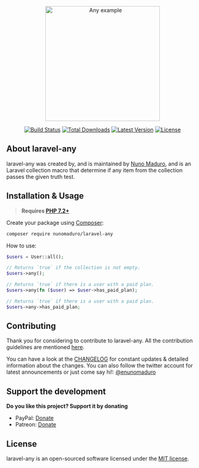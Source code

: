 <p align="center">
    <img src="https://raw.githubusercontent.com/nunomaduro/laravel-any/master/docs/example.png" alt="Any example" height="300">
</p>

<p align="center">
  <a href="https://travis-ci.org/nunomaduro/laravel-any"><img src="https://img.shields.io/travis/nunomaduro/laravel-any/master.svg" alt="Build Status"></img></a>
  <a href="https://packagist.org/packages/nunomaduro/laravel-any"><img src="https://poser.pugx.org/nunomaduro/laravel-any/d/total.svg" alt="Total Downloads"></a>
  <a href="https://packagist.org/packages/nunomaduro/laravel-any"><img src="https://poser.pugx.org/nunomaduro/laravel-any/v/stable.svg" alt="Latest Version"></a>
  <a href="https://packagist.org/packages/nunomaduro/laravel-any"><img src="https://poser.pugx.org/nunomaduro/laravel-any/license.svg" alt="License"></a>
</p>

## About laravel-any

laravel-any was created by, and is maintained by [Nuno Maduro](https://github.com/nunomaduro), and is an Laravel collection macro that determine if any item from the collection passes the given truth test.

## Installation & Usage

> **Requires [PHP 7.2+](https://php.net/releases/)**

Create your package using [Composer](https://getcomposer.org):

```bash
composer require nunomaduro/laravel-any
```

How to use:

```php
$users = User::all();

// Returns `true` if the collection is not empty.
$users->any();

// Returns `true` if there is a user with a paid plan.
$users->any(fn ($user) => $user->has_paid_plan);

// Returns `true` if there is a user with a paid plan.
$users->any->has_paid_plan;
```

## Contributing

Thank you for considering to contribute to laravel-any. All the contribution guidelines are mentioned [here](CONTRIBUTING.md).

You can have a look at the [CHANGELOG](CHANGELOG.md) for constant updates & detailed information about the changes. You can also follow the twitter account for latest announcements or just come say hi!: [@enunomaduro](https://twitter.com/enunomaduro)

## Support the development
**Do you like this project? Support it by donating**

- PayPal: [Donate](https://www.paypal.com/cgi-bin/webscr?cmd=_s-xclick&hosted_button_id=66BYDWAT92N6L)
- Patreon: [Donate](https://www.patreon.com/nunomaduro)

## License

laravel-any is an open-sourced software licensed under the [MIT license](LICENSE.md).
